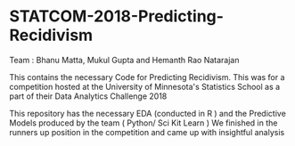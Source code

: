 # STATCOM-2018-Predicting-Recidivism

 Team : Bhanu Matta, Mukul Gupta and Hemanth Rao Natarajan

This contains the necessary Code for Predicting Recidivism.
This was for a competition hosted at the University of Minnesota's Statistics School as a part of their Data Analytics Challenge 2018

This repository has the necessary EDA (conducted in R ) and the Predictive Models produced by the team ( Python/ Sci Kit Learn )
We finished in the runners up position in the competition and came up with insightful analysis
